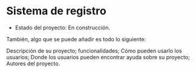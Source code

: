 <h1>Sistema de registro</h1>

- Estado del proyecto: En construcción.

También, algo que se puede añadir es todo lo siguiente:

Descripción de su proyecto;
funcionalidades;
Cómo pueden usarlo los usuarios;
Donde los usuarios pueden encontrar ayuda sobre su proyecto;
Autores del proyecto.
